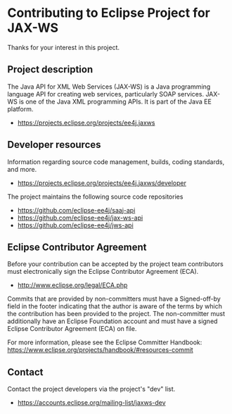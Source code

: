 # Contributing to Eclipse Project for JAX-WS

Thanks for your interest in this project.

## Project description

The Java API for XML Web Services (JAX-WS) is a Java programming language API
for creating web services, particularly SOAP services. JAX-WS is one of the Java
XML programming APIs. It is part of the Java EE platform.

* https://projects.eclipse.org/projects/ee4j.jaxws

## Developer resources

Information regarding source code management, builds, coding standards, and
more.

* https://projects.eclipse.org/projects/ee4j.jaxws/developer

The project maintains the following source code repositories

* https://github.com/eclipse-ee4j/saaj-api
* https://github.com/eclipse-ee4j/jax-ws-api
* https://github.com/eclipse-ee4j/jws-api

## Eclipse Contributor Agreement

Before your contribution can be accepted by the project team contributors must
electronically sign the Eclipse Contributor Agreement (ECA).

* http://www.eclipse.org/legal/ECA.php

Commits that are provided by non-committers must have a Signed-off-by field in
the footer indicating that the author is aware of the terms by which the
contribution has been provided to the project. The non-committer must
additionally have an Eclipse Foundation account and must have a signed Eclipse
Contributor Agreement (ECA) on file.

For more information, please see the Eclipse Committer Handbook:
https://www.eclipse.org/projects/handbook/#resources-commit

## Contact

Contact the project developers via the project's "dev" list.

* https://accounts.eclipse.org/mailing-list/jaxws-dev
